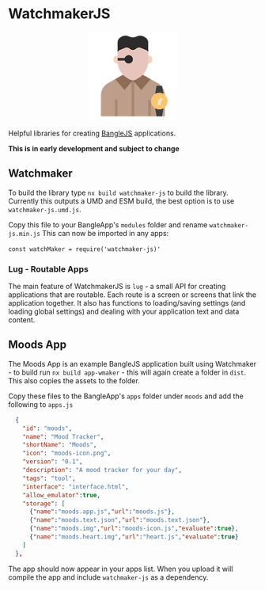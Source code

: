 # WatchmakerJS

<div style='text-align: center'>

![](logo-mid.png)

</div>

Helpful libraries for creating [BangleJS](https://banglejs.com/) applications.

**This is in early development and subject to change**

## Watchmaker

To build the library type `nx build watchmaker-js` to build the library. Currently this outputs a UMD and ESM build,
the best option is to use `watchmaker-js.umd.js`.

Copy this file to your BangleApp's `modules` folder and rename `watchmaker-js.min.js` This can now be imported in any apps:

`const watchMaker = require('watchmaker-js)'`

### Lug - Routable Apps

The main feature of WatchmakerJS is `lug` - a small API for creating applications that are routable. Each route is a screen or screens
that link the application together. It also has functions to loading/saving settings (and loading global settings) and dealing with
your application text and data content.

## Moods App

The Moods App is an example BangleJS application built using Watchmaker - to build run `nx build app-wmaker` - this will
again create a folder in `dist`. This also copies the assets to the folder.

Copy these files to the BangleApp's `apps` folder under `moods` and add the following to `apps.js`

```json
  {
    "id": "moods",
    "name": "Mood Tracker",
    "shortName": "Moods",
    "icon": "moods-icon.png",
    "version": "0.1",
    "description": "A mood tracker for your day",
    "tags": "tool",
    "interface": "interface.html",
    "allow_emulator":true,
    "storage": [
      {"name":"moods.app.js","url":"moods.js"},
      {"name":"moods.text.json","url":"moods.text.json"},
      {"name":"moods.img","url":"moods-icon.js","evaluate":true},
      {"name":"moods.heart.img","url":"heart.js","evaluate":true}
    ]
  },
```

The app should now appear in your apps list. When you upload it will compile the app and include `watchmaker-js` as a dependency.
